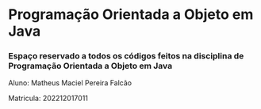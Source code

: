 # Programação Orientada a Objeto em Java

### <p align="left">Espaço reservado a todos os códigos feitos na disciplina de Programação Orientada a Objeto em Java</p>

 Aluno: Matheus Maciel Pereira Falcão

 Matricula: 202212017011

